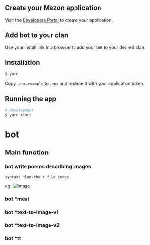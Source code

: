 ## Create your Mezon application

Visit the [Developers Portal](https://dev-developers.nccsoft.vn/) to create your application.

## Add bot to your clan

Use your install link in a browser to add your bot to your desired clan.

## Installation

```bash
$ yarn
```

Copy `.env.example` to `.env` and replace it with your application token.

## Running the app

```bash
# development
$ yarn start
```
# bot
## Main function

### bot write poems describing images
```
syntax: *lam-tho + file image
```
eg: 
![image](https://github.com/user-attachments/assets/e07b8e36-3888-4862-92ac-24d14f10d775)

### bot *meai
### bot *text-to-image-v1
### bot *text-to-image-v2
### bot *tt
